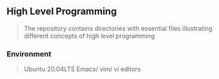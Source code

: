 ## High Level Programming
> The repository contains directories with essential files illustrating different concepts of high level programming

### Environment
> Ubuntu 20.04LTS
> Emacs/ vim/ vi editors
